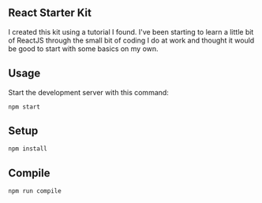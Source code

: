 React Starter Kit
---
 
I created this kit using a tutorial I found. I've been starting to learn a little bit of ReactJS through the small bit of coding I do at work and thought it would be good to start with some basics on my own.  
 
 
 
Usage
---
 
Start the development server with this command:
 
```
npm start
```
 
 
 
Setup
---
 
```
npm install
```
 
 
 
Compile
---
 
```
npm run compile
```
